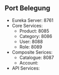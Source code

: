 ## Port Belegung

- Eureka Server: 8761
- Core Services:
    - Product: 8085
    - Category: 8086
    - User: 8088
    - Role: 8089
- Composite Serices:
    - Catalogue: 8087
    - Account: 
- API Services: 


